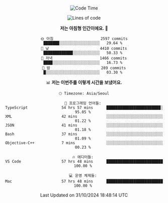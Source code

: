 <div align="center">

<br />

 <!--START_SECTION:waka-->
![Code Time](http://img.shields.io/badge/Code%20Time-3%2C495%20hrs%2058%20mins-blue)

![Lines of code](https://img.shields.io/badge/%EC%A0%80%EB%8A%94%20%EC%97%AC%ED%83%9C%EA%B9%8C%EC%A7%80%20-4.5%20million%20%EC%A4%84%EC%9D%98%20%EC%BD%94%EB%93%9C%EB%A5%BC%20%EC%9E%91%EC%84%B1%ED%96%88%EC%96%B4%EC%9A%94.-blue)

**저는 아침형 인간이에요. 🐤** 

```text
🌞 아침                     2597 commits        ███████░░░░░░░░░░░░░░░░░░   29.64 % 
🌆 낮　                     4410 commits        █████████████░░░░░░░░░░░░   50.33 % 
🌃 저녁                     1466 commits        ████░░░░░░░░░░░░░░░░░░░░░   16.73 % 
🌙 밤　                     289 commits         █░░░░░░░░░░░░░░░░░░░░░░░░   03.30 % 
```


📊 **저는 이번주를 이렇게 시간을 보냈어요.** 

```text
🕑︎ Timezone: Asia/Seoul

💬 프로그래밍 언어들: 
TypeScript               54 hrs 57 mins      ████████████████████████░   95.05 % 
XML                      42 mins             ░░░░░░░░░░░░░░░░░░░░░░░░░   01.22 % 
JSON                     41 mins             ░░░░░░░░░░░░░░░░░░░░░░░░░   01.18 % 
Bash                     37 mins             ░░░░░░░░░░░░░░░░░░░░░░░░░   01.09 % 
Objective-C++            7 mins              ░░░░░░░░░░░░░░░░░░░░░░░░░   00.23 % 

🔥 에디터들: 
VS Code                  57 hrs 48 mins      █████████████████████████   100.00 % 

💻 운영 체제들: 
Mac                      57 hrs 48 mins      █████████████████████████   100.00 % 
```


 Last Updated on 31/10/2024 18:48:14 UTC
<!--END_SECTION:waka-->

</div>
